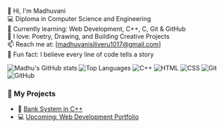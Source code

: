 👋 Hi, I'm Madhuvani  
💻 Diploma in Computer Science and Engineering  
🌱 Currently learning: Web Development, C++, C, Git & GitHub  
🎨 I love: Poetry, Drawing, and Building Creative Projects  
📫 Reach me at: [madhuvanisiliveru1017@gmail.com]  
🌟 Fun fact: I believe every line of code tells a story

![Madhu's GitHub stats](https://github-readme-stats.vercel.app/api?username=madhuvani-dev&show_icons=true&theme=radical)
![Top Languages](https://github-readme-stats.vercel.app/api/top-langs/?username=madhuvani-dev&layout=compact&theme=radical)
![C++](https://img.shields.io/badge/C++-blue?style=for-the-badge&logo=c%2B%2B)
![HTML](https://img.shields.io/badge/HTML-orange?style=for-the-badge&logo=html5)
![CSS](https://img.shields.io/badge/CSS-blue?style=for-the-badge&logo=css3)
![Git](https://img.shields.io/badge/Git-black?style=for-the-badge&logo=git)
![GitHub](https://img.shields.io/badge/GitHub-grey?style=for-the-badge&logo=github)
### 🌟 My Projects
- 🏦 [Bank System in C++](https://github.com/madhuvani-dev/bank-system)
- 💻 [Upcoming: Web Development Portfolio]()

